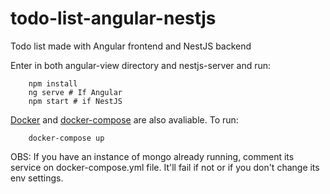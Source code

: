 # todo-list-angular-nestjs
Todo list made with Angular frontend and NestJS backend 

Enter in both angular-view directory and nestjs-server and run:
```
    npm install
    ng serve # If Angular
    npm start # if NestJS
```

[Docker](https://docs.docker.com/get-started/overview/) and [docker-compose](https://docs.docker.com/compose/) are also avaliable. To run:
```
    docker-compose up
```

OBS: If you have an instance of mongo already running, comment its service on docker-compose.yml file. It'll fail if not or if you don't change its env settings. 

